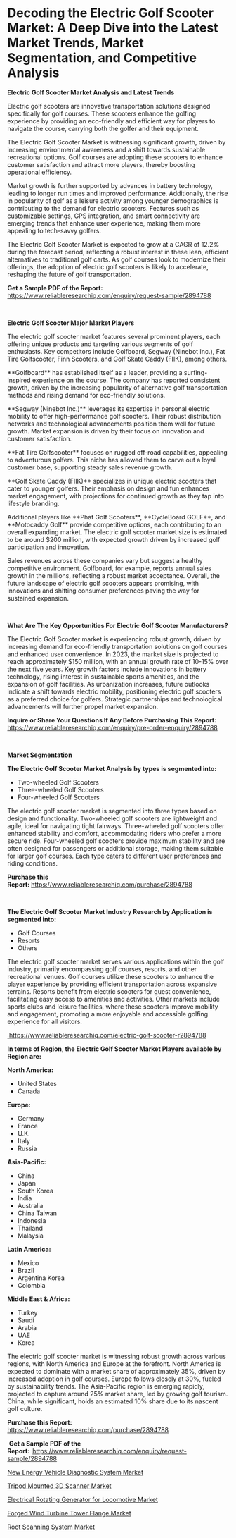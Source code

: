<p><h1>Decoding the Electric Golf Scooter Market: A Deep Dive into the Latest Market Trends, Market Segmentation, and Competitive Analysis</h1></p><p><strong>Electric Golf Scooter Market Analysis and Latest Trends</strong></p>
<p><p>Electric golf scooters are innovative transportation solutions designed specifically for golf courses. These scooters enhance the golfing experience by providing an eco-friendly and efficient way for players to navigate the course, carrying both the golfer and their equipment. </p><p>The Electric Golf Scooter Market is witnessing significant growth, driven by increasing environmental awareness and a shift towards sustainable recreational options. Golf courses are adopting these scooters to enhance customer satisfaction and attract more players, thereby boosting operational efficiency.</p><p>Market growth is further supported by advances in battery technology, leading to longer run times and improved performance. Additionally, the rise in popularity of golf as a leisure activity among younger demographics is contributing to the demand for electric scooters. Features such as customizable settings, GPS integration, and smart connectivity are emerging trends that enhance user experience, making them more appealing to tech-savvy golfers.</p><p>The Electric Golf Scooter Market is expected to grow at a CAGR of 12.2% during the forecast period, reflecting a robust interest in these lean, efficient alternatives to traditional golf carts. As golf courses look to modernize their offerings, the adoption of electric golf scooters is likely to accelerate, reshaping the future of golf transportation.</p></p>
<p><strong>Get a Sample PDF of the Report:&nbsp;</strong> <a href="https://www.reliableresearchiq.com/enquiry/request-sample/2894788?utm_campaign=1088&utm_medium=2&utm_source=Github&utm_content=ia&utm_term=15032025&utm_id=electric-golf-scooter">https://www.reliableresearchiq.com/enquiry/request-sample/2894788</a></p>
<p>&nbsp;</p>
<p><strong>Electric Golf Scooter Major Market Players</strong></p>
<p><p>The electric golf scooter market features several prominent players, each offering unique products and targeting various segments of golf enthusiasts. Key competitors include Golfboard, Segway (Ninebot Inc.), Fat Tire Golfscooter, Finn Scooters, and Golf Skate Caddy (FIIK), among others.</p><p>**Golfboard** has established itself as a leader, providing a surfing-inspired experience on the course. The company has reported consistent growth, driven by the increasing popularity of alternative golf transportation methods and rising demand for eco-friendly solutions. </p><p>**Segway (Ninebot Inc.)** leverages its expertise in personal electric mobility to offer high-performance golf scooters. Their robust distribution networks and technological advancements position them well for future growth. Market expansion is driven by their focus on innovation and customer satisfaction.</p><p>**Fat Tire Golfscooter** focuses on rugged off-road capabilities, appealing to adventurous golfers. This niche has allowed them to carve out a loyal customer base, supporting steady sales revenue growth.</p><p>**Golf Skate Caddy (FIIK)** specializes in unique electric scooters that cater to younger golfers. Their emphasis on design and fun enhances market engagement, with projections for continued growth as they tap into lifestyle branding.</p><p>Additional players like **Phat Golf Scooters**, **CycleBoard GOLF**, and **Motocaddy Golf** provide competitive options, each contributing to an overall expanding market. The electric golf scooter market size is estimated to be around $200 million, with expected growth driven by increased golf participation and innovation.</p><p>Sales revenues across these companies vary but suggest a healthy competitive environment. Golfboard, for example, reports annual sales growth in the millions, reflecting a robust market acceptance. Overall, the future landscape of electric golf scooters appears promising, with innovations and shifting consumer preferences paving the way for sustained expansion.</p></p>
<p>&nbsp;</p>
<p><strong>What Are The Key Opportunities For Electric Golf Scooter Manufacturers?</strong></p>
<p><p>The Electric Golf Scooter market is experiencing robust growth, driven by increasing demand for eco-friendly transportation solutions on golf courses and enhanced user convenience. In 2023, the market size is projected to reach approximately $150 million, with an annual growth rate of 10-15% over the next five years. Key growth factors include innovations in battery technology, rising interest in sustainable sports amenities, and the expansion of golf facilities. As urbanization increases, future outlooks indicate a shift towards electric mobility, positioning electric golf scooters as a preferred choice for golfers. Strategic partnerships and technological advancements will further propel market expansion.</p></p>
<p><strong>Inquire or Share Your Questions If Any Before Purchasing This Report:</strong> <a href="https://www.reliableresearchiq.com/enquiry/pre-order-enquiry/2894788?utm_campaign=1088&utm_medium=2&utm_source=Github&utm_content=ia&utm_term=15032025&utm_id=electric-golf-scooter">https://www.reliableresearchiq.com/enquiry/pre-order-enquiry/2894788</a></p>
<p>&nbsp;</p>
<p><strong>Market Segmentation</strong></p>
<p><strong>The Electric Golf Scooter Market Analysis by types is segmented into:</strong></p>
<p><ul><li>Two-wheeled Golf Scooters</li><li>Three-wheeled Golf Scooters</li><li>Four-wheeled Golf Scooters</li></ul></p>
<p><p>The electric golf scooter market is segmented into three types based on design and functionality. Two-wheeled golf scooters are lightweight and agile, ideal for navigating tight fairways. Three-wheeled golf scooters offer enhanced stability and comfort, accommodating riders who prefer a more secure ride. Four-wheeled golf scooters provide maximum stability and are often designed for passengers or additional storage, making them suitable for larger golf courses. Each type caters to different user preferences and riding conditions.</p></p>
<p><strong>Purchase this Report:&nbsp;</strong><a href="https://www.reliableresearchiq.com/purchase/2894788?utm_campaign=1088&utm_medium=2&utm_source=Github&utm_content=ia&utm_term=15032025&utm_id=electric-golf-scooter">https://www.reliableresearchiq.com/purchase/2894788</a></p>
<p>&nbsp;</p>
<p><strong>The Electric Golf Scooter Market Industry Research by Application is segmented into:</strong></p>
<p><ul><li>Golf Courses</li><li>Resorts</li><li>Others</li></ul></p>
<p><p>The electric golf scooter market serves various applications within the golf industry, primarily encompassing golf courses, resorts, and other recreational venues. Golf courses utilize these scooters to enhance the player experience by providing efficient transportation across expansive terrains. Resorts benefit from electric scooters for guest convenience, facilitating easy access to amenities and activities. Other markets include sports clubs and leisure facilities, where these scooters improve mobility and engagement, promoting a more enjoyable and accessible golfing experience for all visitors.</p></p>
<p><a href="https://www.reliableresearchiq.com/electric-golf-scooter-r2894788?utm_campaign=1088&utm_medium=2&utm_source=Github&utm_content=ia&utm_term=15032025&utm_id=electric-golf-scooter">&nbsp;https://www.reliableresearchiq.com/electric-golf-scooter-r2894788</a></p>
<p><strong>In terms of Region, the Electric Golf Scooter Market Players available by Region are:</strong></p>
<p>
    <p> <strong> North America: </strong>
        <ul>
            <li>United States</li>
            <li>Canada</li>
        </ul>
        </p> 
    <p> <strong> Europe: </strong>
        <ul>
            <li>Germany</li>
            <li>France</li>
            <li>U.K.</li>
            <li>Italy</li>
            <li>Russia</li>
        </ul>
        </p> 
    <p> <strong> Asia-Pacific: </strong>
        <ul>
            <li>China</li>
            <li>Japan</li>
            <li>South Korea</li>
            <li>India</li>
            <li>Australia</li>
            <li>China Taiwan</li>
            <li>Indonesia</li>
            <li>Thailand</li>
            <li>Malaysia</li>
        </ul>
        </p> 
    <p> <strong> Latin America: </strong>
        <ul>
            <li>Mexico</li>
            <li>Brazil</li>
            <li>Argentina Korea</li>
            <li>Colombia</li>
        </ul>
        </p> 
    <p> <strong> Middle East & Africa: </strong>
        <ul>
            <li>Turkey</li>
            <li>Saudi</li>
            <li>Arabia</li>
            <li>UAE</li>
            <li>Korea</li>
        </ul>
    </p>
    </p>
<p><p>The electric golf scooter market is witnessing robust growth across various regions, with North America and Europe at the forefront. North America is expected to dominate with a market share of approximately 35%, driven by increased adoption in golf courses. Europe follows closely at 30%, fueled by sustainability trends. The Asia-Pacific region is emerging rapidly, projected to capture around 25% market share, led by growing golf tourism. China, while significant, holds an estimated 10% share due to its nascent golf culture.</p></p>
<p><strong>Purchase this Report: </strong><a href="https://www.reliableresearchiq.com/purchase/2894788?utm_campaign=1088&utm_medium=2&utm_source=Github&utm_content=ia&utm_term=15032025&utm_id=electric-golf-scooter">https://www.reliableresearchiq.com/purchase/2894788</a></p>
<p>&nbsp;<strong>Get a Sample PDF of the Report:&nbsp;&nbsp;</strong><a href="https://www.reliableresearchiq.com/enquiry/request-sample/2894788?utm_campaign=1088&utm_medium=2&utm_source=Github&utm_content=ia&utm_term=15032025&utm_id=electric-golf-scooter">https://www.reliableresearchiq.com/enquiry/request-sample/2894788</a></p>
<p><strong></strong></p>
<p><p><a href="https://github.com/chlihakwatsi/Market-Research-Report-List-1/blob/main/new-energy-vehicle-diagnostic-system-market.md?utm_campaign=1088&utm_medium=2&utm_source=Github&utm_content=ia&utm_term=15032025&utm_id=electric-golf-scooter">New Energy Vehicle Diagnostic System Market</a></p><p><a href="https://github.com/aoutefjovene00/Market-Research-Report-List-1/blob/main/tripod-mounted-3d-scanner-market.md?utm_campaign=1088&utm_medium=2&utm_source=Github&utm_content=ia&utm_term=15032025&utm_id=electric-golf-scooter">Tripod Mounted 3D Scanner Market</a></p><p><a href="https://github.com/kocssequen/Market-Research-Report-List-1/blob/main/electrical-rotating-generator-for-locomotive-market.md?utm_campaign=1088&utm_medium=2&utm_source=Github&utm_content=ia&utm_term=15032025&utm_id=electric-golf-scooter">Electrical Rotating Generator for Locomotive Market</a></p><p><a href="https://github.com/keeniielokl/Market-Research-Report-List-1/blob/main/forged-wind-turbine-tower-flange-market.md?utm_campaign=1088&utm_medium=2&utm_source=Github&utm_content=ia&utm_term=15032025&utm_id=electric-golf-scooter">Forged Wind Turbine Tower Flange Market</a></p><p><a href="https://github.com/alablisepah/Market-Research-Report-List-1/blob/main/root-scanning-system-market.md?utm_campaign=1088&utm_medium=2&utm_source=Github&utm_content=ia&utm_term=15032025&utm_id=electric-golf-scooter">Root Scanning System Market</a></p></p>